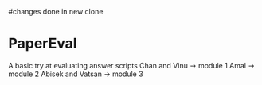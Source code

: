 #changes done in new clone
# PaperEval
A basic try at evaluating answer scripts
Chan and Vinu -> module 1
Amal -> module 2
Abisek and Vatsan -> module 3
